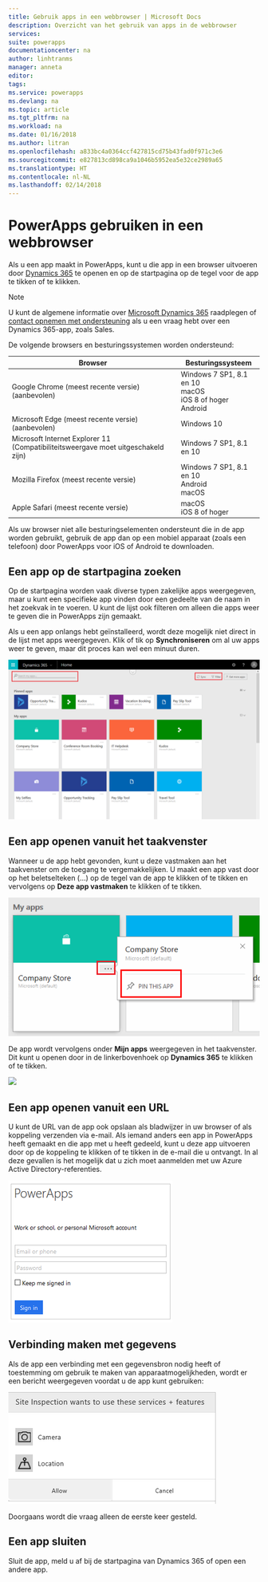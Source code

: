 ```yaml
---
title: Gebruik apps in een webbrowser | Microsoft Docs
description: Overzicht van het gebruik van apps in de webbrowser
services: 
suite: powerapps
documentationcenter: na
author: linhtranms
manager: anneta
editor: 
tags: 
ms.service: powerapps
ms.devlang: na
ms.topic: article
ms.tgt_pltfrm: na
ms.workload: na
ms.date: 01/16/2018
ms.author: litran
ms.openlocfilehash: a833bc4a0364ccf427815cd75b43fad0f971c3e6
ms.sourcegitcommit: e827813cd898ca9a1046b5952ea5e32ce2989a65
ms.translationtype: HT
ms.contentlocale: nl-NL
ms.lasthandoff: 02/14/2018
---
```

# <a name="use-powerapps-in-a-web-browser"></a>PowerApps gebruiken in een webbrowser
Als u een app maakt in PowerApps, kunt u die app in een browser uitvoeren door [Dynamics 365](https://home.dynamics.com) te openen en op de startpagina op de tegel voor de app te tikken of te klikken.

> [!NOTE]
> U kunt de algemene informatie over [Microsoft Dynamics 365](https://docs.microsoft.com/dynamics365/) raadplegen of [contact opnemen met ondersteuning](https://www.microsoft.com/dynamics365/contact-us) als u een vraag hebt over een Dynamics 365-app, zoals Sales.

De volgende browsers en besturingssystemen worden ondersteund:

| **Browser** | **Besturingssysteem** |
| --- | --- |
| Google Chrome (meest recente versie)<br>(aanbevolen) |Windows 7 SP1, 8.1 en 10 <br>macOS <br>iOS 8 of hoger<br>Android |
| Microsoft Edge (meest recente versie)<br>(aanbevolen) |Windows 10 |
| Microsoft Internet Explorer 11 (Compatibiliteitsweergave moet uitgeschakeld zijn) |Windows 7 SP1, 8.1 en 10 |
| Mozilla Firefox (meest recente versie) |Windows 7 SP1, 8.1 en 10 <br> Android <br>macOS |
| Apple Safari (meest recente versie) |macOS <br> iOS 8 of hoger |

Als uw browser niet alle besturingselementen ondersteunt die in de app worden gebruikt, gebruik de app dan op een mobiel apparaat (zoals een telefoon) door PowerApps voor iOS of Android te downloaden.

## <a name="find-an-app-on-the-home-page"></a>Een app op de startpagina zoeken
Op de startpagina worden vaak diverse typen zakelijke apps weergegeven, maar u kunt een specifieke app vinden door een gedeelte van de naam in het zoekvak in te voeren. U kunt de lijst ook filteren om alleen die apps weer te geven die in PowerApps zijn gemaakt.

Als u een app onlangs hebt geïnstalleerd, wordt deze mogelijk niet direct in de lijst met apps weergegeven. Klik of tik op **Synchroniseren** om al uw apps weer te geven, maar dit proces kan wel een minuut duren.

![](./media/run-app-browser/dynamics-365-home.png)

## <a name="open-an-app-from-the-task-pane"></a>Een app openen vanuit het taakvenster
Wanneer u de app hebt gevonden, kunt u deze vastmaken aan het taakvenster om de toegang te vergemakkelijken. U maakt een app vast door op het beletselteken (...) op de tegel van de app te klikken of te tikken en vervolgens op **Deze app vastmaken** te klikken of te tikken.

![](./media/run-app-browser/homepage-pin.png)

De app wordt vervolgens onder **Mijn apps** weergegeven in het taakvenster. Dit kunt u openen door in de linkerbovenhoek op **Dynamics 365** te klikken of te tikken.

![](./media/run-app-browser/taskpane.png)

## <a name="open-an-app-from-a-url"></a>Een app openen vanuit een URL
U kunt de URL van de app ook opslaan als bladwijzer in uw browser of als koppeling verzenden via e-mail. Als iemand anders een app in PowerApps heeft gemaakt en die app met u heeft gedeeld, kunt u deze app uitvoeren door op de koppeling te klikken of te tikken in de e-mail die u ontvangt. In al deze gevallen is het mogelijk dat u zich moet aanmelden met uw Azure Active Directory-referenties.

![](./media/run-app-browser/web-login.png)

## <a name="connect-to-data"></a>Verbinding maken met gegevens
Als de app een verbinding met een gegevensbron nodig heeft of toestemming om gebruik te maken van apparaatmogelijkheden, wordt er een bericht weergegeven voordat u de app kunt gebruiken:  

![Verbinding](./media/run-app-browser/app-connection.png)

Doorgaans wordt die vraag alleen de eerste keer gesteld.

## <a name="close-an-app"></a>Een app sluiten
Sluit de app, meld u af bij de startpagina van Dynamics 365 of open een andere app.
